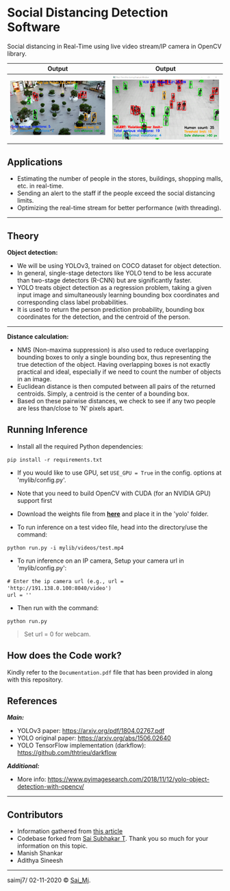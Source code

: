 # Social Distancing Detection Software
Social distancing in Real-Time using live video stream/IP camera in OpenCV library.

Output       |  Output
:-------------------------:|:-------------------------:
![Output](mylib/videos/output1.png?raw=true "Output")  |  ![Output](mylib/videos/output2.png?raw=true "Output")

## Applications
- Estimating the number of people in the stores, buildings, shopping malls, etc. in real-time.
- Sending an alert to the staff if the people exceed the social distancing limits.
- Optimizing the real-time stream for better performance (with threading).

---

## Theory
**Object detection:**
- We will be using YOLOv3, trained on COCO dataset for object detection.
- In general, single-stage detectors like YOLO tend to be less accurate than two-stage detectors (R-CNN) but are significantly faster.
- YOLO treats object detection as a regression problem, taking a given input image and simultaneously learning bounding box coordinates and corresponding class label probabilities.
- It is used to return the person prediction probability, bounding box coordinates for the detection, and the centroid of the person.

---
**Distance calculation:**
- NMS (Non-maxima suppression) is also used to reduce overlapping bounding boxes to only a single bounding box, thus representing the true detection of the object. Having overlapping boxes is not exactly practical and ideal, especially if we need to count the number of objects in an image.
- Euclidean distance is then computed between all pairs of the returned centroids. Simply, a centroid is the center of a bounding box.
- Based on these pairwise distances, we check to see if any two people are less than/close to 'N' pixels apart.

## Running Inference
- Install all the required Python dependencies:
```
pip install -r requirements.txt
```
- If you would like to use GPU, set ```USE_GPU = True``` in the config. options at 'mylib/config.py'.

- Note that you need to build OpenCV with CUDA (for an NVIDIA GPU) support first

- Download the weights file from [**here**](https://drive.google.com/file/d/1GI6FSQACfq1z8nPOLSq8VZYN6VnUlMtU/view?usp=sharing) and place it in the 'yolo' folder.

- To run inference on a test video file, head into the directory/use the command:
```
python run.py -i mylib/videos/test.mp4
```
- To run inference on an IP camera, Setup your camera url in 'mylib/config.py':

```
# Enter the ip camera url (e.g., url = 'http://191.138.0.100:8040/video')
url = ''
```
- Then run with the command:

```
python run.py
```
> Set url = 0 for webcam.

## How does the Code work?
Kindly refer to the `Documentation.pdf` file that has been provided in along with this repository.

## References
***Main:***
- YOLOv3 paper: https://arxiv.org/pdf/1804.02767.pdf
- YOLO original paper: https://arxiv.org/abs/1506.02640
- YOLO TensorFlow implementation (darkflow): https://github.com/thtrieu/darkflow

***Additional:***
- More info: https://www.pyimagesearch.com/2018/11/12/yolo-object-detection-with-opencv/

---

## Contributors

- Information gathered from [this article](https://www.pyimagesearch.com/2020/06/01/opencv-social-distancing-detector/)
- Codebase forked from [Sai Subhakar T](http://saimj7.github.io). Thank you so much for your information on this topic.
- Manish Shankar
- Adithya Sineesh

---

saimj7/ 02-11-2020 © <a href="http://saimj7.github.io" target="_blank">Sai_Mj</a>.
